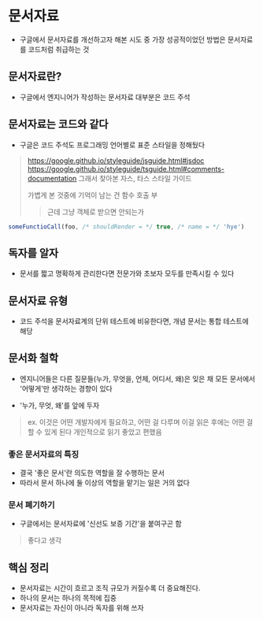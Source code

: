 # 문서자료

- 구글에서 문서자료를 개선하고자 해본 시도 중 가장 성공적이었던 방법은 문서자료를 코드처럼 취급하는 것

## 문서자료란?

- 구글에서 엔지니어가 작성하는 문서자료 대부분은 코드 주석

## 문서자료는 코드와 같다

- 구글은 코드 주석도 프로그래밍 언어별로 표준 스타일을 정해뒀다

> https://google.github.io/styleguide/jsguide.html#jsdoc
> https://google.github.io/styleguide/tsguide.html#comments-documentation
> 그래서 찾아본 자스, 타스 스타일 가이드
>
> 가볍게 본 것중에 기억이 남는 건 함수 호출 부
> > 근데 그냥 객체로 받으면 안되는가 

```ts
someFunctioCall(foo, /* shouldRender = */ true, /* name = */ 'hye')
```

## 독자를 알자

- 문서를 짧고 명확하게 관리한다면 전문가와 초보자 모두를 만족시킬 수 있다

## 문서자료 유형

- 코드 주석을 문서자료계의 단위 테스트에 비유한다면, 개념 문서는 통합 테스트에 해당


## 문서화 철학

- 엔지니어들은 다른 질문들(누가, 무엇을, 언제, 어디서, 왜)은 잊은 채 모든 문서에서 '어떻게'만 생각하는 경향이 있다

- '누가, 무엇, 왜'를 앞에 두자
> ex. 이것은 어떤 개발자에게 필요하고, 어떤 걸 다루며 이걸 읽은 후에는 어떤 걸 할 수 있게 된다
> 개인적으로 읽기 좋았고 편했음

### 좋은 문서자료의 특징

- 결국 '좋은 문서'란 의도한 역할을 잘 수행하는 문서
- 따라서 문서 하나에 둘 이상의 역할을 맡기는 일은 거의 없다

### 문서 폐기하기

- 구글에서는 문서자료에 '신선도 보증 기간'을 붙여구곤 함

> 좋다고 생각

## 핵심 정리

- 문서자료는 시간이 흐르고 조직 규모가 커질수록 더 중요해진다.
- 하나의 문서는 하나의 목적에 집중
- 문서자료는 자신이 아니라 독자를 위해 쓰자

